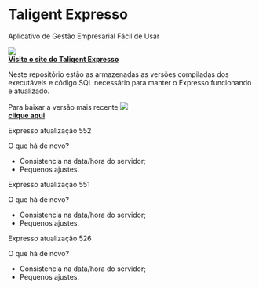 # Taligent Expresso
Aplicativo de Gestão Empresarial Fácil de Usar

[![](https://www.taligent.com.br/images/logo.png)<br>**Visite o site do Taligent Expresso**](https://www.taligent.com.br/)

Neste repositório estão as armazenadas as versões compiladas dos executáveis e código SQL necessário para manter o Expresso funcionando e atualizado.

Para baixar a versão mais recente [![](http://wow.sapegin.me/3t282Z032y29/social-likes-next.png)<br>**clique aqui**](https://github.com/decisao/expresso/releases/latest/)

Expresso atualização 552
 
O que há de novo?
 
- Consistencia na data/hora do servidor; 
- Pequenos ajustes.
 
 
Expresso atualização 551
 
O que há de novo?
 
- Consistencia na data/hora do servidor; 
- Pequenos ajustes.
 
 
Expresso atualização 526
 
O que há de novo?
 
- Consistencia na data/hora do servidor; 
- Pequenos ajustes.
 
